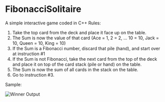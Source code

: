 # FibonacciSolitaire
A simple interactive game coded in C++
Rules:
1) Take the top card from the deck and place it face up on the table.
2) The Sum is now the value of that card (Ace = 1, 2 = 2, … 10 = 10, Jack = 10, Queen = 10, King = 10)
3) If the Sum is a Fibonacci number, discard that pile (hand), and start over at instruction #1
4) If the Sum is not Fibonacci, take the next card from the top of the deck and place it on top of the card
stack (pile or hand) on the table.
5) The Sum is now the sum of all cards in the stack on the table.
6) Go to instruction #3.

Sample:

![Winner Output](https://user-images.githubusercontent.com/80939100/192700125-8c19a04a-c135-44c4-8a43-f14aab3926e0.PNG)
